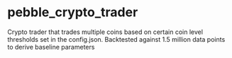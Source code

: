 # pebble_crypto_trader
Crypto trader that trades multiple coins based on certain coin level thresholds set in the config.json.
Backtested against 1.5 million data points to derive baseline parameters
